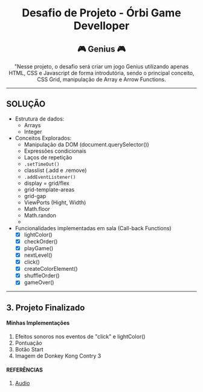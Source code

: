 <center>

# Desafio de Projeto - Órbi Game Develloper 

## :video_game: Genius :video_game:

"Nesse projeto, o desafio será criar um jogo Genius utilizando apenas HTML, CSS e Javascript de forma introdutória, sendo o principal conceito, CSS Grid, manipulação de Array e Arrow Functions.

</center>

---

## SOLUÇÃO

- Estrutura de dados:
  - Arrays
  - Integer
- Conceitos Explorados:
  - Manipulação da DOM (document.querySelector())
  - Expressões condicionais
  - Laços de repetição
  - `.setTimeOut()`
  - classlist (.add e .remove)
  - `.addEventListener()`
  - display = grid/flex
  - grid-template-areas
  - grid-gap
  - ViewPorts (Hight, Width)
  - Math.floor
  - Math.randon
  -  
- Funcionalidades implementadas em sala (Call-back Functions)
  - [X] lightColor()
  - [X] checkOrder()
  - [X] playGame()
  - [X] nextLevel()
  - [X] click()
  - [X] createColorElement()
  - [X] shuffleOrder()
  - [X] gameOver()

---

## 3.  Projeto Finalizado

#### Minhas Implementações

1. Efeitos sonoros nos eventos de "click" e lightColor()
2. Pontuação
3. Botão Start
4. Imagem de Donkey Kong Contry 3  

#### REFERÊNCIAS

1. [Audio]([https://link](http://www.developphp.com/video/JavaScript/Button-Sound-Effects-Tutorial-Audible-Menu-Systems))
